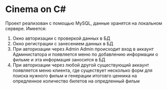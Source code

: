 # Cinema on C#

Проект реализован с помощью MySQL, данные хранятся на локальном сервере.
Имеется:
  1) Окно авторизации с проверкой данных в БД
  2) Окно регистрации с занесением данных в БД
  3) При авторизации через Admin Admin происходит вход в аккаунт Администатора и появляется меню по добавлению информации о фильме и эта информация заносится в БД
  4) При авторизации через любой другой существующий аккаунт появляется меню клиента, где существует несколько форм для поиска нужного фильм и генерации итоговго ценника на опредленное количество билетов на опредленный фильм
